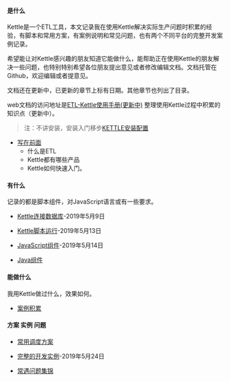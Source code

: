 #### 是什么


Kettle是一个ETL工具，本文记录我在使用Kettle解决实际生产问题时积累的经验，有脚本和常用方案，有案例说明和常见问题，也有两个不同平台的完整开发案例记录。

希望能让对Kettle感兴趣的朋友知道它能做什么，能帮助正在使用Kettle的朋友解决一些问题，也特别特别希望各位朋友提出意见或者修改编辑文档。文档托管在Github，欢迎编辑或者提意见。

文档还在更新中，已更新的章节上标有日期。其他章节也列出了目录。

web文档的访问地址是[ETL-Kettle使用手册(更新中)](https://missfoxw.github.io/pdi-kettle)
整理使用Kettle过程中积累的知识点（更新中）。

> 注：不讲安装，安装入门移步[KETTLE安装配置](https://www.cnblogs.com/missfox18/p/7215062.html)

<!-- #### 写在前面的话 -->
* [写在前面](/b.md)
  * 什么是ETL
  * Kettle都有哪些产品
  * Kettle如何快速入门。

#### 有什么
记录的都是脚本组件，对JavaScript语言或有一些要求。
<!-- #### Kettle连接数据库-2019年5月9日 -->

* [Kettle连接数据库](Kettle连接数据库/README.md)-2019年5月9日

<!-- #### Kettle脚本运行-2019年5月13日 -->

* [Kettle脚本运行](Kettle脚本运行/README.md)-2019年5月13日

<!-- #### JavaScript组件-2019年5月14日 -->
* [JavaScript组件](JavaScript组件/README.md)-2019年5月14日

<!-- #### Java相关组件 -->
* [Java组件](Java相关组件/README.md)
<!-- #### 我的案例积累 -->

#### 能做什么
我用Kettle做过什么，效果如何。

* [案例积累](我的案例积累/README.md)

<!-- #### 常用调度方案 -->

#### 方案 实例 问题

* [常用调度方案](常用调度方案/README.md)

<!-- #### 完整的开发实例-2019年5月24日 -->


- [完整的开发实例](完整的开发实例/README.md)-2019年5月24日

<!-- #### 常遇到的问题集锦 -->

* [常遇问题集锦](常遇到的问题集锦/README.md) 
